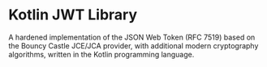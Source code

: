 # Kotlin JWT Library

A hardened implementation of the JSON Web Token (RFC 7519) based on
the Bouncy Castle JCE/JCA provider, with additional modern cryptography
algorithms, written in the Kotlin programming language.
